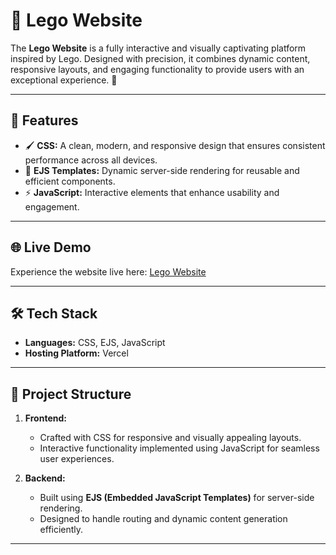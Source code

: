 # 🧱 Lego Website

The **Lego Website** is a fully interactive and visually captivating platform inspired by Lego. Designed with precision, it combines dynamic content, responsive layouts, and engaging functionality to provide users with an exceptional experience. 🚀  

---

## 🌟 Features

- 🖌️ **CSS:** A clean, modern, and responsive design that ensures consistent performance across all devices.  
- 📜 **EJS Templates:** Dynamic server-side rendering for reusable and efficient components.  
- ⚡ **JavaScript:** Interactive elements that enhance usability and engagement.  

---

## 🌐 Live Demo

Experience the website live here: [Lego Website](https://lego-website-phi.vercel.app/)

---

## 🛠️ Tech Stack

- **Languages:** CSS, EJS, JavaScript  
- **Hosting Platform:** Vercel  

---

## 📂 Project Structure

1. **Frontend:**  
   - Crafted with CSS for responsive and visually appealing layouts.  
   - Interactive functionality implemented using JavaScript for seamless user experiences.  

2. **Backend:**  
   - Built using **EJS (Embedded JavaScript Templates)** for server-side rendering.  
   - Designed to handle routing and dynamic content generation efficiently.  

---
